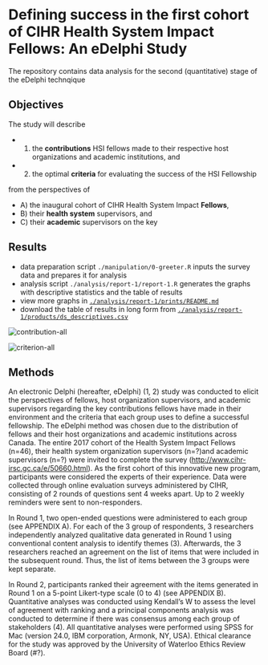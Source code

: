Defining success in the first cohort of CIHR Health System Impact Fellows: An eDelphi Study
=========

The repository contains data analysis for the second (quantitative) stage of the eDelphi technqique

## Objectives
The study will describe 
- 1) the __contributions__ HSI fellows made to their respective host organizations and academic institutions, and 
- 2) the optimal __criteria__ for evaluating the success of the HSI Fellowship

from the perspectives of 
- A) the inaugural cohort of CIHR Health System Impact __Fellows__, 
- B) their __health system__ supervisors, and 
- C) their __academic__ supervisors on the key 


## Results

- data preparation script `./manipulation/0-greeter.R` inputs the survey data and prepares it for analysis
- analysis script `./analysis/report-1/report-1.R` generates the graphs with descriptive statistics and the table of results
- view more graphs in [`./analysis/report-1/prints/README.md`][prints]
- download the table of results in long form from [`./analysis/report-1/products/ds_descriptives.csv`][data-download]

![contribution-all][contribution-all]

![criterion-all][criterion-all]

[prints]:analysis/report-1/prints/README.md

[data-download]:analysis/report-1/products/ds_descriptives.csv

## Methods

An electronic Delphi (hereafter, eDelphi) (1, 2) study was conducted to elicit the perspectives of fellows, host organization supervisors, and academic supervisors regarding the key contributions fellows have made in their environment and the criteria that each group uses to define a successful fellowship. The eDelphi method was chosen due to the distribution of fellows and their host organizations and academic institutions across Canada.
The entire 2017 cohort of the Health System Impact Fellows (n=46), their health system organization supervisors (n=?)and academic supervisors (n=?) were invited to complete the survey (http://www.cihr-irsc.gc.ca/e/50660.html). As the first cohort of this innovative new program, participants were considered the experts of their experience. Data were collected through online evaluation surveys administered by CIHR, consisting of 2 rounds of questions sent 4 weeks apart. Up to 2 weekly reminders were sent to non-responders. 

In Round 1, two open-ended questions were administered to each group (see APPENDIX A). For each of the 3 group of respondents, 3 researchers independently analyzed qualitative data generated in Round 1 using conventional content analysis to identify themes (3). Afterwards, the 3 researchers reached an agreement on the list of items that were included in the subsequent round. Thus, the list of items between the 3 groups were kept separate. 

In Round 2, participants ranked their agreement with the items generated in Round 1 on a 5-point Likert-type scale (0 to 4) (see APPENDIX B). Quantitative analyses was conducted using Kendall’s W to assess the level of agreement with ranking and a principal components analysis was conducted to determine if there was consensus among each group of stakeholders (4). All quantitative analyses were performed using SPSS for Mac (version 24.0, IBM corporation, Armonk, NY, USA). Ethical clearance for the study was approved by the University of Waterloo Ethics Review Board (#?).


[contribution-all]:libs/images//prints/Contribution.jpg
[contribution-common]:analysis/report-1/prints/Contribution-Common.jpg
[contribution-unique]:analysis/report-1/prints/Contribution-Unique.jpg


[criterion-all]:libs/images/prints/Criterion.jpg
[criterion-common]:analysis/report-1/prints/Criterion-Common.jpg
[criterion-unique]:analysis/report-1/prints/Criterion-Unique.jpg
